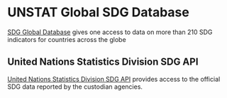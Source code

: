 # UNSTAT Global SDG Database

[SDG Global Database](https://unstats.un.org/sdgs/dataportal) gives one access to data on more than 210 SDG indicators for countries across the globe


## United Nations Statistics Division SDG API

[United Nations Statistics Division SDG API](https://unstats.un.org/sdgs/UNSDGAPIV5/swagger/index.html) provides access to the official SDG data reported by the custodian agencies.


